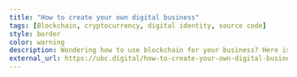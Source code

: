 ```yaml
---
title: "How to create your own digital business"
tags: [Blockchain, cryptocurrency, digital identity, source code]
style: border
color: warning
description: Wondering how to use blockchain for your business? Here is a simplistic showcase applying the features of blockchain and cryptocurrency in business processes.
external_url: https://ubc.digital/how-to-create-your-own-digital-business/
---
```

